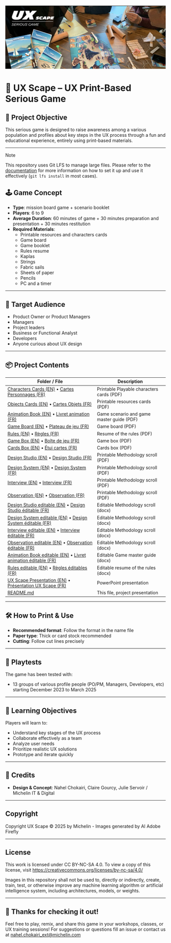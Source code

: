 ![UX Scape Banner](Print%20sources%20images%20box%20%26%20board/banner.png)

# 🎲 UX Scape – UX Print-Based Serious Game

## 🧠 Project Objective

This serious game is designed to raise awareness among a various population and profiles about key steps in the UX process through a fun and educational experience, entirely using print-based materials.

---

> [!NOTE]
> This repository uses Git LFS to manage large files. Please refer to the [documentation](https://docs.github.com/en/repositories/working-with-files/managing-large-files/configuring-git-large-file-storage) for more information on how to set it up and use it effectively (`git lfs install` in most cases).

## 🕹️ Game Concept

- **Type**: mission board game + scenario booklet
- **Players**: 6 to 9
- **Average Duration**: 60 minutes of game + 30 minutes preparation and presentation + 30 minutes restitution
- **Required Materials**:
  - Printable resources and characters cards
  - Game board
  - Game booklet
  - Rules resume
  - Kaplas
  - Strings
  - Fabric sails
  - Sheets of paper
  - Pencils
  - PC and a timer

---

## 👥 Target Audience

- Product Owner or Product Managers
- Managers
- Project leaders
- Business or Functional Analyst
- Developers
- Anyone curious about UX design

---

## 📦 Project Contents

| Folder / File | Description |
|-|-|
| [Characters Cards (EN)](English%20version/cards/carachters/Carachters%20Cards-105x148%20RIPOK.pdf) • [Cartes Personnages (FR)](French%20version/cards/personnages/cartes-Personnages-105x148%20RIPOK.pdf) | Printable Playable characters cards (PDF) |
| [Objects Cards (EN)](English%20version/cards/ressources/Objects%20Cards%2054x85vEN%20RIPOK.pdf) • [Cartes Objets (FR)](French%20version/cards/ressources/Cartes-Objets-54x85v4-RIPOK.pdf) | Printable resources cards (PDF) |
| [Animation Book (EN)](English%20version/Animation-Book_EN_A4.pdf) • [Livret animation (FR)](French%20version/Livret%20animationFR%20A4.pdf) | Game scenario and game master guide (PDF) |
| [Game Board (EN)](English%20version/box%20%26%20board/Board%20500x380-RIPOK.pdf) • [Plateau de jeu (FR)](French%20version/Plateau%20%26%20boite/Plateau%20500x380%20-%20RIPOK.pdf) | Game board (PDF) |
| [Rules (EN)](English%20version/rules_EN%20A4.pdf) • [Règles (FR)](French%20version/règlesFR%20A4.pdf) | Resume of the rules (PDF) |
| [Game Box (EN)](English%20version/box%20%26%20board/Box%20Game%20402x272x45vEN%20RIPOK.pdf) • [Boîte de jeu (FR)](French%20version/Plateau%20%26%20boite/Boite-402x272x45-RIPOK.pdf) | Game box (PDF) |
| [Cards Box (EN)](English%20version/box%20%26%20board/Box%20cards%2054x85-60vEN%20RIPOK.pdf) • [Étui cartes (FR)](French%20version/Plateau%20%26%20boite/ETUI%20CARTES%2054x85-60%20RIPOK.pdf) | Cards box (PDF) |
| [Design Studio (EN)](English%20version/methods/Design%20studio%20EN%20A4.pdf) • [Design Studio (FR)](French%20version/Méthodes/Design%20studioFR%20A4.pdf) | Printable Methodology scroll (PDF) |
| [Design System (EN)](English%20version/methods/Design%20System%20EN%20A4.pdf) • [Design System (FR)](French%20version/Méthodes/Design%20SystemFR%20A4.pdf) | Printable Methodology scroll (PDF) |
| [Interview (EN)](English%20version/methods/Interview%20EN%20A4.pdf) • [Interview (FR)](French%20version/Méthodes/InterviewFR%20A4.pdf) | Printable Methodology scroll (PDF) |
| [Observation (EN)](English%20version/methods/Observation%20EN%20A4.pdf) • [Observation (FR)](French%20version/Méthodes/ObservationFR%20A4.pdf) | Printable Methodology scroll (PDF) |
| [Design Studio editable (EN)](English%20version/methods/docx/Design%20studio%20EN.docx) • [Design Studio éditable (FR)](French%20version/Méthodes/docx/Design%20studioFR.docx) | Editable Methodology scroll (docx) |
| [Design System editable (EN)](English%20version/methods/docx/Design%20System%20EN.docx) • [Design System éditable (FR)](French%20version/Méthodes/docx/Design%20SystemFR.docx) | Editable Methodology scroll (docx) |
| [Interview editable (EN)](English%20version/methods/docx/Interview%20EN.docx) • [Interview éditable (FR)](French%20version/Méthodes/docx/InterviewFR.docx) | Editable Methodology scroll (docx) |
| [Observation editable (EN)](English%20version/methods/docx/ObservationEN.docx) • [Observation éditable (FR)](French%20version/Méthodes/docx/ObservationFR.docx) | Editable Methodology scroll (docx) |
| [Animation Book editable (EN)](English%20version/methods/docx/Animation-Book_EN.docx) • [Livret animation éditable (FR)](French%20version/Méthodes/docx/Livret%20animationFR.docx) | Editable Game master guide (docx) |
| [Rules editable (EN)](English%20version/methods/docx/rules_EN.docx) • [Règles éditables (FR)](French%20version/Méthodes/docx/règlesFR.docx) | Editable resume of the rules (docx) |
| [UX Scape Presentation (EN)](English%20version/UXscape%20Presentation%20EN.pptx) • [Présentation UX Scape (FR)](French%20version/UXscape%20Presentation%20FR.pptx) | PowerPoint presentation |
| [README.md](README.md) | This file, project presentation |

---

## 🛠️ How to Print & Use

- **Recommended format**: Follow the format in the name file
- **Paper type**: Thick or card stock recommended
- **Cutting**: Follow cut lines precisely

---
## 🧪 Playtests

The game has been tested with:
- 13 groups of various profile people (PO/PM, Managers, Developers, etc) starting December 2023 to March 2025

---

## 🎯 Learning Objectives

Players will learn to:
- Understand key stages of the UX process
- Collaborate effectively as a team
- Analyze user needs
- Prioritize realistic UX solutions
- Prototype and iterate quickly

---

## 💬 Credits

- **Design & Concept**: Nahel Chokairi, Claire Gourcy, Julie Servoir / Michelin IT & Digital

---

## Copyright  
Copyright UX Scape © 2025 by Michelin - Images generated by AI Adobe Firefly 

---

## License 
This work is licensed under CC BY-NC-SA 4.0. To view a copy of this license, visit https://creativecommons.org/licenses/by-nc-sa/4.0/

Images in this repository shall not be used to, directly or indirectly, create, train, test, or otherwise improve any machine learning algorithm or artificial intelligence system, including architectures, models, or weights.

---

## 🙌 Thanks for checking it out!

Feel free to play, remix, and share this game in your workshops, classes, or UX training sessions! For suggestions or questions fill an issue or contact us at nahel.chokairi_ext@michelin.com
